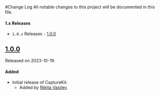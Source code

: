 #Change Log
All notable changes to this project will be documented in this file.

#### 1.x Releases
- `1.0.x` Releases - [1.0.0](#100)

## [1.0.0](https://github.com/space-code/capture-kit/releases/tag/1.0.0)
Released on 2023-10-19.

#### Added
- Initial release of CaptureKit.
  - Added by [Nikita Vasilev](https://github.com/nik3212).